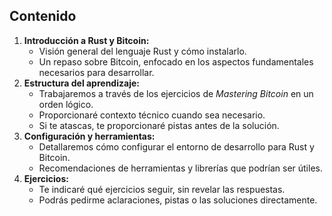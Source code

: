 ## Contenido

1. **Introducción a Rust y Bitcoin:**
    - Visión general del lenguaje Rust y cómo instalarlo.
    - Un repaso sobre Bitcoin, enfocado en los aspectos fundamentales necesarios para desarrollar.
2. **Estructura del aprendizaje:**
    - Trabajaremos a través de los ejercicios de *Mastering Bitcoin* en un orden lógico.
    - Proporcionaré contexto técnico cuando sea necesario.
    - Si te atascas, te proporcionaré pistas antes de la solución.
3. **Configuración y herramientas:**
    - Detallaremos cómo configurar el entorno de desarrollo para Rust y Bitcoin.
    - Recomendaciones de herramientas y librerías que podrían ser útiles.
4. **Ejercicios:**
    - Te indicaré qué ejercicios seguir, sin revelar las respuestas.
    - Podrás pedirme aclaraciones, pistas o las soluciones directamente.